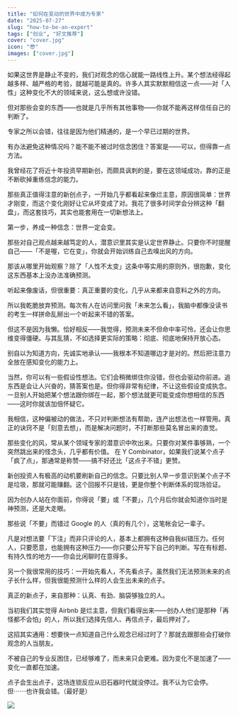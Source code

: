 ```yaml
---
title: "如何在变动的世界中成为专家"
date: "2025-07-27"
slug: "how-to-be-an-expert"
tags: ["创业", "好文推荐"]
cover: "cover.jpg"
icon: "😎"
images: ["cover.jpg"]
---
```

如果这世界是静止不变的，我们对观念的信心就能一路线性上升。某个想法经得起越多样、越严格的考验，就越可能是真的。许多人其实默默相信这一点——对「人性」这种变化不大的领域来说，这么想或许没错。



但对那些会变的东西——也就是几乎所有其他事物——你就不能再这样信任自己的判断了。



专家之所以会错，往往是因为他们精通的，是一个早已过期的世界。



有办法避免这种情况吗？能不能不被过时信念困住？答案是——可以，但得靠一点方法。



我曾经花了将近十年投资早期新创，而颇具讽刺的是，要在这领域成功，靠的正是不断砍掉重练信念的能力。



那些真正值得注意的新创点子，一开始几乎都看起来像烂主意，原因很简单：世界才刚变，而这个变化刚好让它从坏变成了对。我花了很多时间学会分辨这种「翻盘」，而这套技巧，其实也能套用在一切新想法上。



第一步，养成一种信念：世界一定会变。



那些对自己观点越来越笃定的人，潜意识里其实是认定世界静止。只要你不时提醒自己——「不是喔，它在变」，你就会开始训练自己去嗅出风的方向。



那该从哪里开始观察？除了「人性不太变」这条中等实用的原则外，很抱歉，变化这东西基本上没办法准确预测。



听起来像废话，但很重要：真正重要的变化，几乎从来都来自意料之外的方向。



所以我乾脆放弃预测。每次有人在访问里问我「未来怎么看」，我脑中都像没读书的考生一样拼命乱掰出一个听起来不错的答案。



但这不是因为我懒。恰好相反——我觉得，预测未来不但命中率可怜，还会让你思维变得僵硬。与其乱猜，不如选择更实际的策略：彻底、彻底地保持开放心态。



别自以为知道方向，先诚实地承认——我根本不知道哪边才是对的。然后把注意力全放在感知变化的能力上。



当然，你可以有一些假设性想法。它们会稍微绑住你没错，但也会驱动你前进。追东西是会让人兴奋的，猜答案也是。但你得非常有纪律，不让这些假设变成执念。
一旦别人开始把某个想法跟你绑在一起，那个想法就更可能变成你想相信的东西——这时你就该加倍怀疑它。



我相信，这种偏被动的做法，不只对判断想法有帮助，连产出想法也一样管用。真正的诀窍不是「刻意去想」，而是解决问题时，不打断那些莫名冒出来的直觉。



那些变化的风，常从某个领域专家的潜意识中吹出来。只要你对某件事够熟，一个突然跳出来的怪念头，几乎都有价值。
在 Y Combinator，如果我们说某个点子「疯了点」，那通常是称赞——搞不好还比「这点子不错」更赞。



新创投资人有极高的动机要刷新自己的信念。只要比别人早一步意识到某个点子不是垃圾，那就可能赚翻。这个回报不只是钱，更是你整个判断体系的现场验证。



因为创办人站在你面前，你得说「要」或「不要」，几个月后你就会知道你当时是神预测，还是大走眼。



那些说「不要」而错过 Google 的人（真的有几个），这笔帐会记一辈子。



凡是对想法要「下注」而非只评论的人，基本上都拥有这种自我纠错压力。任何人，只要愿意，也能拥有这种压力——你只要公开写下自己的判断。写在有标题、有持久性的地方——你会比闲聊时在意得多。



另一个我很常用的技巧：一开始先看人，不先看点子。虽然我们无法预测未来的点子长什么样，但我很能预测什么样的人会生出未来的点子。



真正的新点子，来自那种：认真、有劲、脑袋够独立的人。



当初我们其实觉得 Airbnb 是烂主意，但我们看得出来——创办人他们是那种「再怪都不会怕」的人，所以我们选择先信人、再信点子，最后押对了。



这招其实通用：想要快一点知道自己什么观念已经过时了？那就去跟那些会打破你观念的人当朋友。



不被自己的专业反困住，已经够难了，而未来只会更难。因为变化不是加速了——变化一直都在加速。



点子会生出点子，这场连锁反应从旧石器时代就没停过。我不认为它会停。
但⋯⋯也许我会错。（最好是）




![](https://prod-files-secure.s3.us-west-2.amazonaws.com/112d0858-5090-4d34-a606-b75eb8d65fd2/46476355-9cf3-4e99-9b7a-3531bc426380/1000202064.png?X-Amz-Algorithm=AWS4-HMAC-SHA256&X-Amz-Content-Sha256=UNSIGNED-PAYLOAD&X-Amz-Credential=ASIAZI2LB466RQ3SWIFA%2F20250730%2Fus-west-2%2Fs3%2Faws4_request&X-Amz-Date=20250730T203715Z&X-Amz-Expires=3600&X-Amz-Security-Token=IQoJb3JpZ2luX2VjEJv%2F%2F%2F%2F%2F%2F%2F%2F%2F%2FwEaCXVzLXdlc3QtMiJHMEUCIGba%2Bt3EsGmBmxvHz4Up9a6aBWEGpe1n8c9a286fczLqAiEAgSB5dVuZCpTO9AjhgFk9L1ET0F%2BFPggAOfY6%2BNK3PrEqiAQIxP%2F%2F%2F%2F%2F%2F%2F%2F%2F%2FARAAGgw2Mzc0MjMxODM4MDUiDJjpciZvFDRrl%2FHcWCrcA8MEqb%2BclPCpPP%2BwT3WVEwx2ezYLRsa3DpkP7SmM8PcfqtkXvJi9zVvX53usu%2Fz8jGCFhlpcBYkIe9Eigy9OCzxA5zfPj4wRVzfjIMke%2BY%2F%2B305vaQduWixuSo8DDKdKoRkPIv%2B8PWWJpY0BS2mPk5b%2Fm0lxGqTh9OMfTIZM0rNVcURWvOyKAwRgHLmjf%2BJxHGhdplrWLFiszfOd8dh%2BusqKjvX9b%2BsK3QRiF7DaP4ybvZiDK2G8NzndCu2xpfIjpp4A1LVUK9g9qNXXZ0HW1N9V8De8Xfeyl%2FSfLfp0mprj%2BxRNIMiYH3dCUfyL%2B38u8uPMRBzvi3TG0j%2B4s4Er0BmZyhLIo83G8e5OeQ6%2FbKplLvOsGLSnIe%2BKiwtSR%2Bi0B9FAnBBpXS%2F2zxKBeO7ezJJR28if2NoLXFbarFtGVAN0qEokQl0v4Knp8Cl%2F2zHzgyIW7ETFZBIc9PbCkyTKytHsWauwEzkD%2B1mE2TYbn8odEW5xXlji363FCauXah9Fxen95fSGbMVl83ps2DnHwZuwTbZ5bbplU7XumSZWPaKRJHdKcXYnBxyKxH28reFWDAWIJ6N4VUC3lNzAS3THdvKYI%2Fhe0hgeCb%2BRaTalb0%2FxMb1ATTE30lNZBsqeMKnJqcQGOqUBU3TjkgpVJY1bHeXgLV79hAHxxYFkPLLXpW5xL7N%2FGeziqwuQg8yF2ZI8FUAimT%2Fp%2BApOLEVxGIBg4mUTqLosID7nJdoFMRBtq5oBC9SXESSQuEunO906jmEfkoIM8Usz4HBKxasntSRYVPnb9dulfuhJfkU%2BLpRHuVI6F6te6TfAHV246rVRF7PmWtrE34547eKQ7FM0zLpHJLdqJgkrTr3Yekve&X-Amz-Signature=1633dc689b2c6787b5fc368691c60a781c9b06c73073b71ea7f39c2771dff640&X-Amz-SignedHeaders=host&x-amz-checksum-mode=ENABLED&x-id=GetObject)

